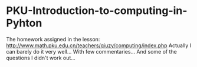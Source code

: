 # PKU-Introduction-to-computing-in-Pyhton
The homework assigned in the lesson: http://www.math.pku.edu.cn/teachers/qiuzy/computing/index.php
Actually I can barely do it very well... With few commentaries...
And some of the questions I didn't work out... 
